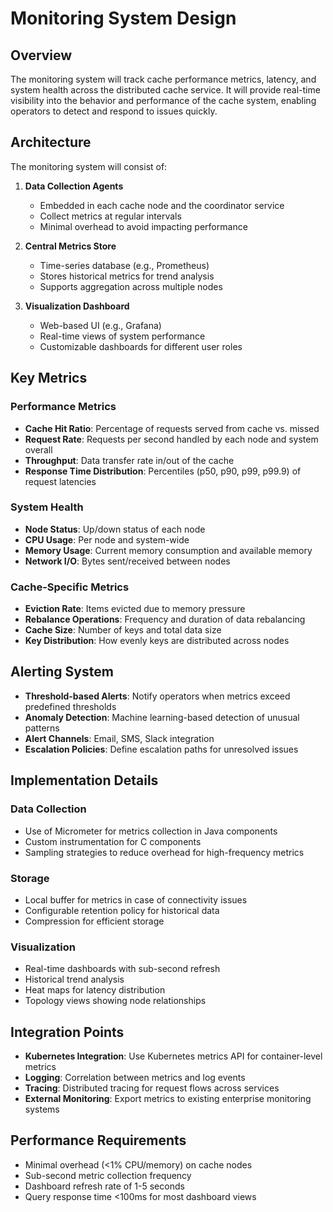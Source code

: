 # Monitoring System Design

## Overview

The monitoring system will track cache performance metrics, latency, and system health across the distributed cache service. It will provide real-time visibility into the behavior and performance of the cache system, enabling operators to detect and respond to issues quickly.

## Architecture

The monitoring system will consist of:

1. **Data Collection Agents**
   - Embedded in each cache node and the coordinator service
   - Collect metrics at regular intervals
   - Minimal overhead to avoid impacting performance

2. **Central Metrics Store**
   - Time-series database (e.g., Prometheus)
   - Stores historical metrics for trend analysis
   - Supports aggregation across multiple nodes

3. **Visualization Dashboard**
   - Web-based UI (e.g., Grafana)
   - Real-time views of system performance
   - Customizable dashboards for different user roles

## Key Metrics

### Performance Metrics
- **Cache Hit Ratio**: Percentage of requests served from cache vs. missed
- **Request Rate**: Requests per second handled by each node and system overall
- **Throughput**: Data transfer rate in/out of the cache
- **Response Time Distribution**: Percentiles (p50, p90, p99, p99.9) of request latencies

### System Health
- **Node Status**: Up/down status of each node
- **CPU Usage**: Per node and system-wide
- **Memory Usage**: Current memory consumption and available memory
- **Network I/O**: Bytes sent/received between nodes

### Cache-Specific Metrics
- **Eviction Rate**: Items evicted due to memory pressure
- **Rebalance Operations**: Frequency and duration of data rebalancing
- **Cache Size**: Number of keys and total data size
- **Key Distribution**: How evenly keys are distributed across nodes

## Alerting System

- **Threshold-based Alerts**: Notify operators when metrics exceed predefined thresholds
- **Anomaly Detection**: Machine learning-based detection of unusual patterns
- **Alert Channels**: Email, SMS, Slack integration
- **Escalation Policies**: Define escalation paths for unresolved issues

## Implementation Details

### Data Collection
- Use of Micrometer for metrics collection in Java components
- Custom instrumentation for C components
- Sampling strategies to reduce overhead for high-frequency metrics

### Storage
- Local buffer for metrics in case of connectivity issues
- Configurable retention policy for historical data
- Compression for efficient storage

### Visualization
- Real-time dashboards with sub-second refresh
- Historical trend analysis
- Heat maps for latency distribution
- Topology views showing node relationships

## Integration Points

- **Kubernetes Integration**: Use Kubernetes metrics API for container-level metrics
- **Logging**: Correlation between metrics and log events
- **Tracing**: Distributed tracing for request flows across services
- **External Monitoring**: Export metrics to existing enterprise monitoring systems

## Performance Requirements

- Minimal overhead (<1% CPU/memory) on cache nodes
- Sub-second metric collection frequency
- Dashboard refresh rate of 1-5 seconds
- Query response time <100ms for most dashboard views 